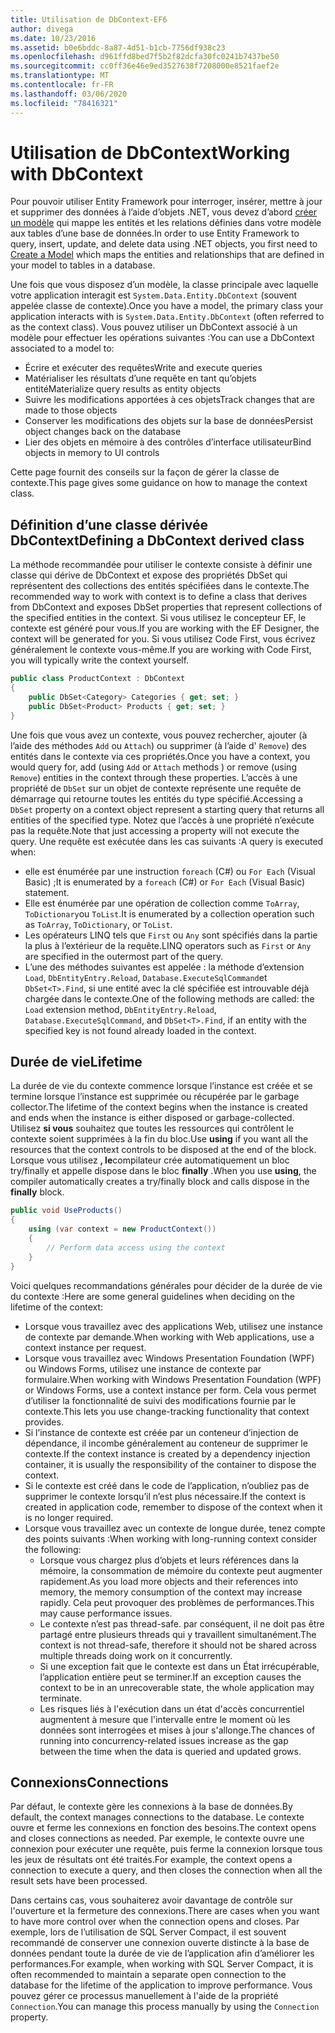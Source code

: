 ```yaml
---
title: Utilisation de DbContext-EF6
author: divega
ms.date: 10/23/2016
ms.assetid: b0e6bddc-8a87-4d51-b1cb-7756df938c23
ms.openlocfilehash: d961ffd8bed7f5b2f82dcfa30fc0241b7437be50
ms.sourcegitcommit: cc0ff36e46e9ed3527638f7208000e8521faef2e
ms.translationtype: MT
ms.contentlocale: fr-FR
ms.lasthandoff: 03/06/2020
ms.locfileid: "78416321"
---
```

# <a name="working-with-dbcontext"></a><span data-ttu-id="aa4dd-102">Utilisation de DbContext</span><span class="sxs-lookup"><span data-stu-id="aa4dd-102">Working with DbContext</span></span>

<span data-ttu-id="aa4dd-103">Pour pouvoir utiliser Entity Framework pour interroger, insérer, mettre à jour et supprimer des données à l’aide d’objets .NET, vous devez d’abord [créer un modèle](~/ef6/modeling/index.md) qui mappe les entités et les relations définies dans votre modèle aux tables d’une base de données.</span><span class="sxs-lookup"><span data-stu-id="aa4dd-103">In order to use Entity Framework to query, insert, update, and delete data using .NET objects, you first need to [Create a Model](~/ef6/modeling/index.md) which maps the entities and relationships that are defined in your model to tables in a database.</span></span>

<span data-ttu-id="aa4dd-104">Une fois que vous disposez d’un modèle, la classe principale avec laquelle votre application interagit est `System.Data.Entity.DbContext` (souvent appelée classe de contexte).</span><span class="sxs-lookup"><span data-stu-id="aa4dd-104">Once you have a model, the primary class your application interacts with is `System.Data.Entity.DbContext` (often referred to as the context class).</span></span> <span data-ttu-id="aa4dd-105">Vous pouvez utiliser un DbContext associé à un modèle pour effectuer les opérations suivantes :</span><span class="sxs-lookup"><span data-stu-id="aa4dd-105">You can use a DbContext associated to a model to:</span></span>
- <span data-ttu-id="aa4dd-106">Écrire et exécuter des requêtes</span><span class="sxs-lookup"><span data-stu-id="aa4dd-106">Write and execute queries</span></span>   
- <span data-ttu-id="aa4dd-107">Matérialiser les résultats d’une requête en tant qu’objets entité</span><span class="sxs-lookup"><span data-stu-id="aa4dd-107">Materialize query results as entity objects</span></span>
- <span data-ttu-id="aa4dd-108">Suivre les modifications apportées à ces objets</span><span class="sxs-lookup"><span data-stu-id="aa4dd-108">Track changes that are made to those objects</span></span>
- <span data-ttu-id="aa4dd-109">Conserver les modifications des objets sur la base de données</span><span class="sxs-lookup"><span data-stu-id="aa4dd-109">Persist object changes back on the database</span></span>
- <span data-ttu-id="aa4dd-110">Lier des objets en mémoire à des contrôles d’interface utilisateur</span><span class="sxs-lookup"><span data-stu-id="aa4dd-110">Bind objects in memory to UI controls</span></span>

<span data-ttu-id="aa4dd-111">Cette page fournit des conseils sur la façon de gérer la classe de contexte.</span><span class="sxs-lookup"><span data-stu-id="aa4dd-111">This page gives some guidance on how to manage the context class.</span></span>  

## <a name="defining-a-dbcontext-derived-class"></a><span data-ttu-id="aa4dd-112">Définition d’une classe dérivée DbContext</span><span class="sxs-lookup"><span data-stu-id="aa4dd-112">Defining a DbContext derived class</span></span>  

<span data-ttu-id="aa4dd-113">La méthode recommandée pour utiliser le contexte consiste à définir une classe qui dérive de DbContext et expose des propriétés DbSet qui représentent des collections des entités spécifiées dans le contexte.</span><span class="sxs-lookup"><span data-stu-id="aa4dd-113">The recommended way to work with context is to define a class that derives from DbContext and exposes DbSet properties that represent collections of the specified entities in the context.</span></span> <span data-ttu-id="aa4dd-114">Si vous utilisez le concepteur EF, le contexte est généré pour vous.</span><span class="sxs-lookup"><span data-stu-id="aa4dd-114">If you are working with the EF Designer, the context will be generated for you.</span></span> <span data-ttu-id="aa4dd-115">Si vous utilisez Code First, vous écrivez généralement le contexte vous-même.</span><span class="sxs-lookup"><span data-stu-id="aa4dd-115">If you are working with Code First, you will typically write the context yourself.</span></span>  

``` csharp
public class ProductContext : DbContext
{
    public DbSet<Category> Categories { get; set; }
    public DbSet<Product> Products { get; set; }
}
```  

<span data-ttu-id="aa4dd-116">Une fois que vous avez un contexte, vous pouvez rechercher, ajouter (à l’aide des méthodes `Add` ou `Attach`) ou supprimer (à l’aide d' `Remove`) des entités dans le contexte via ces propriétés.</span><span class="sxs-lookup"><span data-stu-id="aa4dd-116">Once you have a context, you would query for, add (using `Add` or `Attach` methods ) or remove (using `Remove`) entities in the context through these properties.</span></span> <span data-ttu-id="aa4dd-117">L’accès à une propriété de `DbSet` sur un objet de contexte représente une requête de démarrage qui retourne toutes les entités du type spécifié.</span><span class="sxs-lookup"><span data-stu-id="aa4dd-117">Accessing a `DbSet` property on a context object represent a starting query that returns all entities of the specified type.</span></span> <span data-ttu-id="aa4dd-118">Notez que l’accès à une propriété n’exécute pas la requête.</span><span class="sxs-lookup"><span data-stu-id="aa4dd-118">Note that just accessing a property will not execute the query.</span></span> <span data-ttu-id="aa4dd-119">Une requête est exécutée dans les cas suivants :</span><span class="sxs-lookup"><span data-stu-id="aa4dd-119">A query is executed when:</span></span>  

- <span data-ttu-id="aa4dd-120">elle est énumérée par une instruction `foreach` (C#) ou `For Each` (Visual Basic) ;</span><span class="sxs-lookup"><span data-stu-id="aa4dd-120">It is enumerated by a `foreach` (C#) or `For Each` (Visual Basic) statement.</span></span>  
- <span data-ttu-id="aa4dd-121">Elle est énumérée par une opération de collection comme `ToArray`, `ToDictionary`ou `ToList`.</span><span class="sxs-lookup"><span data-stu-id="aa4dd-121">It is enumerated by a collection operation such as `ToArray`, `ToDictionary`, or `ToList`.</span></span>  
- <span data-ttu-id="aa4dd-122">Les opérateurs LINQ tels que `First` ou `Any` sont spécifiés dans la partie la plus à l’extérieur de la requête.</span><span class="sxs-lookup"><span data-stu-id="aa4dd-122">LINQ operators such as `First` or `Any` are specified in the outermost part of the query.</span></span>  
- <span data-ttu-id="aa4dd-123">L’une des méthodes suivantes est appelée : la méthode d’extension `Load`, `DbEntityEntry.Reload`, `Database.ExecuteSqlCommand`et `DbSet<T>.Find`, si une entité avec la clé spécifiée est introuvable déjà chargée dans le contexte.</span><span class="sxs-lookup"><span data-stu-id="aa4dd-123">One of the following methods are called: the `Load` extension method, `DbEntityEntry.Reload`,  `Database.ExecuteSqlCommand`, and `DbSet<T>.Find`, if an entity with the specified key is not found already loaded in the context.</span></span>  

## <a name="lifetime"></a><span data-ttu-id="aa4dd-124">Durée de vie</span><span class="sxs-lookup"><span data-stu-id="aa4dd-124">Lifetime</span></span>  

<span data-ttu-id="aa4dd-125">La durée de vie du contexte commence lorsque l’instance est créée et se termine lorsque l’instance est supprimée ou récupérée par le garbage collector.</span><span class="sxs-lookup"><span data-stu-id="aa4dd-125">The lifetime of the context begins when the instance is created and ends when the instance is either disposed or garbage-collected.</span></span> <span data-ttu-id="aa4dd-126">Utilisez **si vous** souhaitez que toutes les ressources qui contrôlent le contexte soient supprimées à la fin du bloc.</span><span class="sxs-lookup"><span data-stu-id="aa4dd-126">Use **using** if you want all the resources that the context controls to be disposed at the end of the block.</span></span> <span data-ttu-id="aa4dd-127">Lorsque vous utilisez **, le**compilateur crée automatiquement un bloc try/finally et appelle dispose dans le bloc **finally** .</span><span class="sxs-lookup"><span data-stu-id="aa4dd-127">When you use **using**, the compiler automatically creates a try/finally block and calls dispose in the **finally** block.</span></span>  

``` csharp
public void UseProducts()
{
    using (var context = new ProductContext())
    {     
        // Perform data access using the context
    }
}
```  

<span data-ttu-id="aa4dd-128">Voici quelques recommandations générales pour décider de la durée de vie du contexte :</span><span class="sxs-lookup"><span data-stu-id="aa4dd-128">Here are some general guidelines when deciding on the lifetime of the context:</span></span>  

- <span data-ttu-id="aa4dd-129">Lorsque vous travaillez avec des applications Web, utilisez une instance de contexte par demande.</span><span class="sxs-lookup"><span data-stu-id="aa4dd-129">When working with Web applications, use a context instance per request.</span></span>  
- <span data-ttu-id="aa4dd-130">Lorsque vous travaillez avec Windows Presentation Foundation (WPF) ou Windows Forms, utilisez une instance de contexte par formulaire.</span><span class="sxs-lookup"><span data-stu-id="aa4dd-130">When working with Windows Presentation Foundation (WPF) or Windows Forms, use a context instance per form.</span></span> <span data-ttu-id="aa4dd-131">Cela vous permet d’utiliser la fonctionnalité de suivi des modifications fournie par le contexte.</span><span class="sxs-lookup"><span data-stu-id="aa4dd-131">This lets you use change-tracking functionality that context provides.</span></span>  
- <span data-ttu-id="aa4dd-132">Si l’instance de contexte est créée par un conteneur d’injection de dépendance, il incombe généralement au conteneur de supprimer le contexte.</span><span class="sxs-lookup"><span data-stu-id="aa4dd-132">If the context instance is created by a dependency injection container, it is usually the responsibility of the container to dispose the context.</span></span>
- <span data-ttu-id="aa4dd-133">Si le contexte est créé dans le code de l’application, n’oubliez pas de supprimer le contexte lorsqu’il n’est plus nécessaire.</span><span class="sxs-lookup"><span data-stu-id="aa4dd-133">If the context is created in application code, remember to dispose of the context when it is no longer required.</span></span>  
- <span data-ttu-id="aa4dd-134">Lorsque vous travaillez avec un contexte de longue durée, tenez compte des points suivants :</span><span class="sxs-lookup"><span data-stu-id="aa4dd-134">When working with long-running context consider the following:</span></span>  
    - <span data-ttu-id="aa4dd-135">Lorsque vous chargez plus d’objets et leurs références dans la mémoire, la consommation de mémoire du contexte peut augmenter rapidement.</span><span class="sxs-lookup"><span data-stu-id="aa4dd-135">As you load more objects and their references into memory, the memory consumption of the context may increase rapidly.</span></span> <span data-ttu-id="aa4dd-136">Cela peut provoquer des problèmes de performances.</span><span class="sxs-lookup"><span data-stu-id="aa4dd-136">This may cause performance issues.</span></span>  
    - <span data-ttu-id="aa4dd-137">Le contexte n’est pas thread-safe. par conséquent, il ne doit pas être partagé entre plusieurs threads qui y travaillent simultanément.</span><span class="sxs-lookup"><span data-stu-id="aa4dd-137">The context is not thread-safe, therefore it should not be shared across multiple threads doing work on it concurrently.</span></span>
    - <span data-ttu-id="aa4dd-138">Si une exception fait que le contexte est dans un État irrécupérable, l’application entière peut se terminer.</span><span class="sxs-lookup"><span data-stu-id="aa4dd-138">If an exception causes the context to be in an unrecoverable state, the whole application may terminate.</span></span>  
    - <span data-ttu-id="aa4dd-139">Les risques liés à l'exécution dans un état d'accès concurrentiel augmentent à mesure que l'intervalle entre le moment où les données sont interrogées et mises à jour s'allonge.</span><span class="sxs-lookup"><span data-stu-id="aa4dd-139">The chances of running into concurrency-related issues increase as the gap between the time when the data is queried and updated grows.</span></span>  

## <a name="connections"></a><span data-ttu-id="aa4dd-140">Connexions</span><span class="sxs-lookup"><span data-stu-id="aa4dd-140">Connections</span></span>  

<span data-ttu-id="aa4dd-141">Par défaut, le contexte gère les connexions à la base de données.</span><span class="sxs-lookup"><span data-stu-id="aa4dd-141">By default, the context manages connections to the database.</span></span> <span data-ttu-id="aa4dd-142">Le contexte ouvre et ferme les connexions en fonction des besoins.</span><span class="sxs-lookup"><span data-stu-id="aa4dd-142">The context opens and closes connections as needed.</span></span> <span data-ttu-id="aa4dd-143">Par exemple, le contexte ouvre une connexion pour exécuter une requête, puis ferme la connexion lorsque tous les jeux de résultats ont été traités.</span><span class="sxs-lookup"><span data-stu-id="aa4dd-143">For example, the context opens a connection to execute a query, and then closes the connection when all the result sets have been processed.</span></span>  

<span data-ttu-id="aa4dd-144">Dans certains cas, vous souhaiterez avoir davantage de contrôle sur l'ouverture et la fermeture des connexions.</span><span class="sxs-lookup"><span data-stu-id="aa4dd-144">There are cases when you want to have more control over when the connection opens and closes.</span></span> <span data-ttu-id="aa4dd-145">Par exemple, lors de l’utilisation de SQL Server Compact, il est souvent recommandé de conserver une connexion ouverte distincte à la base de données pendant toute la durée de vie de l’application afin d’améliorer les performances.</span><span class="sxs-lookup"><span data-stu-id="aa4dd-145">For example, when working with SQL Server Compact, it is often recommended to maintain a separate open connection to the database for the lifetime of the application to improve performance.</span></span> <span data-ttu-id="aa4dd-146">Vous pouvez gérer ce processus manuellement à l'aide de la propriété `Connection`.</span><span class="sxs-lookup"><span data-stu-id="aa4dd-146">You can manage this process manually by using the `Connection` property.</span></span>  
